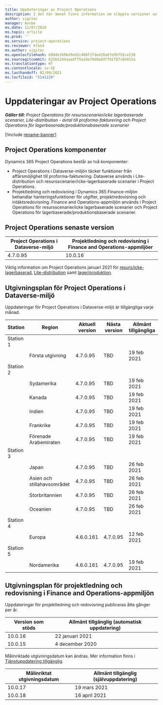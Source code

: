 ```yaml
---
title: Uppdateringar av Project Operations
description: I det här ämnet finns information om släppta versioner av Dynamics 365 Project Operations.
author: sigitac
manager: Annbe
ms.date: 12/07/2020
ms.topic: article
ms.prod: ''
ms.service: project-operations
ms.reviewer: kfend
ms.author: sigitac
ms.openlocfilehash: b90de169bd9ed2c408f1fded20a6fe95f55ce230
ms.sourcegitcommit: 625b5244aaadff5a24a79d9addff91f87c6b015a
ms.translationtype: HT
ms.contentlocale: sv-SE
ms.lasthandoff: 02/09/2021
ms.locfileid: "5141229"
---
```

# <a name="project-operations-updates"></a>Uppdateringar av Project Operations

_**Gäller till:** Project Operations för resursscenarier/icke lagerbaserade scenarier, Lite-distribution - avtal till proforma-fakturering och Project Operations för lagerbaserade/produktionsbaserade scenarier_

[!include [rename-banner](~/includes/cc-data-platform-banner.md)]

## <a name="project-operations-components"></a>Project Operations komponenter

Dynamics 365 Project Operations består av två komponenter:

- Project Operations i Dataverse-miljön täcker funktioner från affärsmöjlighet till proforma-fakturering. Dataverse används i Lite-distribution och resursscenarier/icke-lagerbaserade scenarier i Project Operations.
- Projektledning och redovisning i Dynamics 365 Finance-miljön behandlar hanteringsfunktioner för utgifter, projektredovisning och intäktsredovisning. Finance and Operations-appmiljön används i Project Operations för resursscenarier/icke lagerbaserade scenarier och Project Operations för lagerbaserade/produktionsbaserade scenarier.

## <a name="project-operations-latest-version"></a>Project Operations senaste version

| Project Operations i Dataverse-miljö | Projektledning och redovisning i Finance and Operations-appmiljöer |
| --- | --- |
| 4.7.0.95 | 10.0.16 |

Viktig information om Project Operations januari 2021 för [resurs/icke-lagerbaserad](whats-new-feb-2021-resource-based.md), [Lite-distribution](../pro/whats-new/whats-new-feb-2021-lite.md) samt [lager/produktion](../prod-pma/whats-new/whats-new-jan-2021-stocked.md).

## <a name="release-schedule-for-project-operations-on-dataverse-environment"></a>Utgivningsplan för Project Operations i Dataverse-miljö

Uppdateringar för Project Operations i Dataverse-miljö är tillgängliga varje månad. 

| Station   | Region        | Aktuell version | Nästa version | Allmänt tillgängliga |
|-----------|---------------|-----------------|--------------|---------------------|
| Station 1 |   &nbsp;      |    &nbsp;       | &nbsp;       |      &nbsp;         |
|   &nbsp;  | Första utgivning |  4.7.0.95       | TBD     | 19 feb 2021           |
| Station 2 |   &nbsp;      |    &nbsp;       | &nbsp;       |      &nbsp;         |
|   &nbsp;  | Sydamerika |  4.7.0.95       | TBD     | 19 feb 2021           |
|    &nbsp; | Kanada        |  4.7.0.95       | TBD     | 19 feb 2021           |
|   &nbsp;  | Indien         |  4.7.0.95       | TBD     | 19 feb 2021           |
|   &nbsp;  | Frankrike         |  4.7.0.95       | TBD     | 19 feb 2021           |
|   &nbsp;  | Förenade Arabemiraten         |  4.7.0.95       | TBD     | 19 feb 2021           |
| Station 3  |      &nbsp;   |     &nbsp;      |     &nbsp;   |      &nbsp;         |
|   &nbsp;  | Japan         |  4.7.0.95       | TBD     | 26 feb 2021           |
|   &nbsp;  | Asien och stillahavsområdet  |  4.7.0.95       | TBD     | 26 feb 2021           |
|   &nbsp;  | Storbritannien |  4.7.0.95       | TBD     | 26 feb 2021           |
|   &nbsp;  | Oceanien       |  4.7.0.95       | TBD     | 26 feb 2021           |
| Station 4 |     &nbsp;    |     &nbsp;      |     &nbsp;   |      &nbsp;         |
|   &nbsp;  | Europa        |  4.6.0.161       | 4.7.0.95     | 12 feb 2021           |
| Station 5 |     &nbsp;    |     &nbsp;      |     &nbsp;   |      &nbsp;         |
|   &nbsp;  | Nordamerika |  4.6.0.161       | 4.7.0.95     | 19 feb 2021           |

## <a name="release-schedule-for-project-management-and-accounting-in-the-finance-and-operations-apps-environment"></a>Utgivningsplan för projektledning och redovisning i Finance and Operations-appmiljön

Uppdateringar för projektledning och redovisning publiceras åtta gånger per år.

| Version som stöds | Allmänt tillgänglig (automatisk uppdatering) |
| --- | --- |
| 10.0.16 | 22 januari 2021 |
| 10.0.15 | 4 december 2020 |


Målinriktade utgivningsdatum kan ändras. Mer information finns i [Tjänstuppdatering tillgänglig](https://docs.microsoft.com/dynamics365/fin-ops-core/fin-ops/get-started/public-preview-releases?toc=/dynamics365/finance/toc.json).

| Målinriktat utgivningsdatum | Allmänt tillgänglig (självuppdatering) |
| --- | --- |
| 10.0.17 | 19 mars 2021 |
| 10.0.18 | 16 april 2021 |
